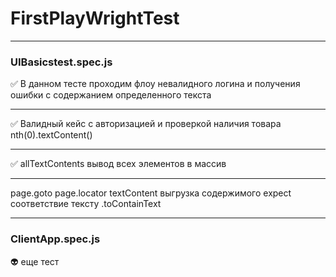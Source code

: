 # FirstPlayWrightTest
____
### UIBasicstest.spec.js
:white_check_mark: В данном тесте проходим флоу невалидного логина и получения ошибки с содержанием определенного текста
____
:white_check_mark: Валидный кейс с авторизацией и проверкой наличия товара nth(0).textContent()
____

:white_check_mark: allTextContents вывод всех элементов в массив 
____
page.goto
page.locator
textContent выгрузка содержимого 
expect соответствие тексту .toContainText
____
### ClientApp.spec.js
:alien: еще тест 
